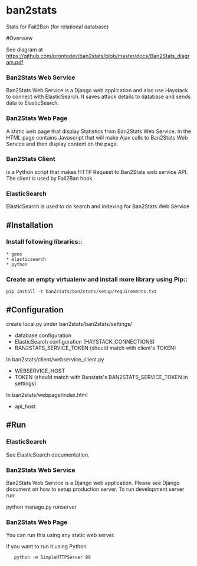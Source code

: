 ban2stats
============

Stats for Fail2Ban (for relational database)

#Overview

   See diagram at https://github.com/prontodev/ban2stats/blob/master/docs/Ban2Stats_diagram.pdf

### Ban2Stats Web Service
   Ban2Stats Web Service is a Django web application and also use Haystack to connect with ElasticSearch.
   It saves attack details to database and sends data to ElasticSearch.

### Ban2Stats Web Page
   A static web page that display Statistics from Ban2Stats Web Service. In the HTML page contains Javascript that will make Ajax calls to Ban2Stats Web Service and then display content on the page.

### Ban2Stats Client
   is a Python script that makes HTTP Request to Ban2Stats web service API. The client is used by Fail2Ban hook.

### ElasticSearch
   ElasticSearch is used to do search and indexing for Ban2Stats Web Service

#Installation
--------------

### Install following libraries::
    * geos
    * elasticsearch
    * python


### Create an empty virtualenv and install more library using Pip::

    pip install -r ban2stats/ban2stats/setup/requirements.txt


#Configuration
--------------

create local.py under ban2stats/ban2stats/settings/

* database configuration
* ElasticSearch configuration (HAYSTACK_CONNECTIONS)
* BAN2STATS_SERVICE_TOKEN (should match with client's TOKEN)

In ban2stats/client/webservice_client.py

* WEBSERVICE_HOST
* TOKEN (should match with Banstats's BAN2STATS_SERVICE_TOKEN in settings)

In ban2stats/webpage/index.html

* api_host

#Run
------

### ElasticSearch
   See ElasticSearch documentation.

### Ban2Stats Web Service
   Ban2Stats Web Service is a Django web application. Please see Django document on how to setup production server.
   To run development server run:

   python manage.py runserver


### Ban2Stats Web Page
   You can run this using any static web server.

   if you want to run it using Python

       python -m SimpleHTTPServer 80



